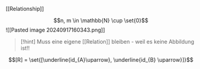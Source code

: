 [[Relationship]]

$$n, m \in \mathbb{N} \cup \set{0}$$
![[Pasted image 20240917160343.png]]

> [!hint] Muss eine eigene [[Relation]] bleiben - weil es keine Abbildung ist!!

$$[R] = \set{[\underline{id_{A}\uparrow}, \underline{id_{B} \uparrow}]}$$

